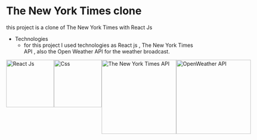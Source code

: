 # The New York Times clone

this project is a clone of The New York Times with React Js

- Technologies
  - for this project I used technologies as React js , The New York Times API , also the Open Weather API for the weather broadcast.

<div style="display: flex;">
  <img src="https://www.datocms-assets.com/45470/1631110818-logo-react-js.png" width="128" alt="React Js"/>
  <img src="https://i.pinimg.com/736x/e4/3e/4c/e43e4cd41ddffc21d2e6600dfca20306--logo-software-logotype.jpg" width="128" alt="Css"/>
   <img src="https://www.storybench.org/wp-content/uploads/2018/01/nytdev.jpg" width="200" alt="The New York Times API"/>
  <img src="https://upload.wikimedia.org/wikipedia/commons/f/f6/OpenWeather-Logo.jpg" width="200" alt="OpenWeather API"/>
</div>
